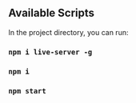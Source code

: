 ## Available Scripts

In the project directory, you can run:

### `npm i live-server -g`

### `npm i`

### `npm start`

